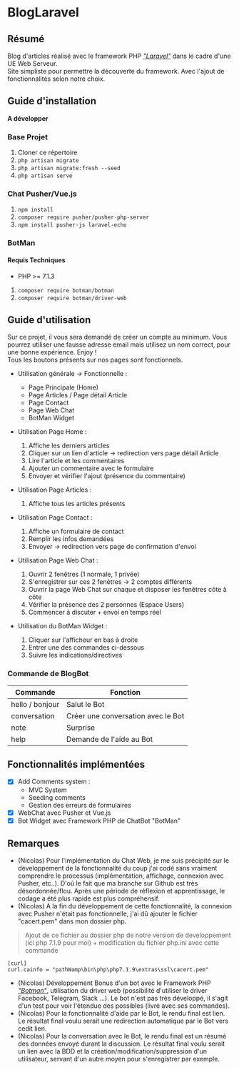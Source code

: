 # BlogLaravel

## Résumé
Blog d'articles réalisé avec le framework PHP [*"Laravel"*](https://laravel.com/) dans le cadre d'une UE Web Serveur.  
Site simpliste pour permettre la découverte du framework. Avec l'ajout de fonctionnalités selon notre choix.

## Guide d'installation

**A développer**

### Base Projet
1. Cloner ce répertoire
2. `php artisan migrate`
3. `php artisan migrate:fresh --seed`
4. `php artisan serve`


### Chat Pusher/Vue.js
1. `npm install`
2. `composer require pusher/pusher-php-server`
3. `npm install pusher-js laravel-echo`


### BotMan
#### Requis Techniques
* PHP >= 7.1.3

1. `composer require botman/botman`
2. `composer require botman/driver-web`

## Guide d'utilisation

Sur ce projet, il vous sera demandé de créer un compte au minimum. Vous pourrez utiliser une fausse adresse email mais utilisez un nom correct, pour une bonne expérience. Enjoy !  
Tous les boutons présents sur nos pages sont fonctionnels.

* Utilisation générale -> Fonctionnelle :
    * Page Principale (Home)
    * Page Articles / Page détail Article
    * Page Contact
    * Page Web Chat
    * BotMan Widget

* Utilisation Page Home :
  1. Affiche les derniers articles
  2. Cliquer sur un lien d'article -> redirection vers page détail Article
  3. Lire l'article et les commentaires
  4. Ajouter un commentaire avec le formulaire
  5. Envoyer et vérifier l'ajout (présence du commentaire)
* Utilisation Page Articles :
  1. Affiche tous les articles présents
* Utilisation Page Contact :
  1. Affiche un formulaire de contact
  2. Remplir les infos demandées
  3. Envoyer -> redirection vers page de confirmation d'envoi
* Utilisation Page Web Chat :
  1. Ouvrir 2 fenêtres (1 normale, 1 privée)
  2. S'enregistrer sur ces 2 fenêtres -> 2 comptes différents
  3. Ouvrir la page Web Chat sur chaque et disposer les fenêtres côte à côte
  4. Vérifier la présence des 2 personnes (Espace Users)
  5. Commencer à discuter + envoi en temps réel
* Utilisation du BotMan Widget :
  1. Cliquer sur l'afficheur en bas à droite
  2. Entrer une des commandes ci-dessous
  3. Suivre les indications/directives

### Commande de BlogBot

Commande | Fonction
------------ | -------------
hello / bonjour | Salut le Bot
conversation | Créer une conversation avec le Bot
note | Surprise
help | Demande de l'aide au Bot

## Fonctionnalités implémentées

* [x] Add Comments system :
    * MVC System
    * Seeding comments
    * Gestion des erreurs de formulaires
* [x] WebChat avec Pusher et Vue.js
* [x] Bot Widget avec Framework PHP de ChatBot "BotMan"

## Remarques

* (Nicolas) Pour l'implémentation du Chat Web, je me suis précipité sur le développement de la fonctionnalité du coup j'ai codé sans vraiment comprendre le processus (implémentation, affichage, connexion avec Pusher, etc..). D'où le fait que ma branche sur Github est très désordonnée/flou. Après une période de réflexion et apprentissage, le codage a été plus rapide est plus compréhensif.
* (Nicolas) A la fin du développement de cette fonctionnalité, la connexion avec Pusher n'était pas fonctionnelle, j'ai dû ajouter le fichier "cacert.pem" dans mon dossier php.

> Ajout de ce fichier au dossier php de notre version de developpement (ici php 7.1.9 pour moi) + modification du fichier php.ini avec cette commande

```
[curl]
curl.cainfo = "pathWamp\bin\php\php7.1.9\extras\ssl\cacert.pem" 
```

* (Nicolas) Développement Bonus d'un bot avec le Framework PHP [*"Botman"*](https://botman.io/), utilisation du driver web (possibilité d'utiliser le driver Facebook, Telegram, Slack ...). Le bot n'est pas très développé, il s'agit d'un test pour voir l'étendue des possibles (livré avec ses commandes).
* (Nicolas) Pour la fonctionnalité d'aide par le Bot, le rendu final est lien. Le résultat final voulu serait une redirection automatique par le Bot vers cedit lien.
* (Nicolas) Pour la conversation avec le Bot, le rendu final est un résumé des données envoyé durant la discussion. Le résultat final voulu serait un lien avec la BDD et la création/modification/suppression d'un utilisateur, servant d'un autre moyen pour s'enregistrer par exemple.